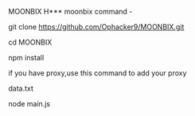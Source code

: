 MOONBIX H***
moonbix command -

git clone https://github.com/Ophacker9/MOONBIX.git

cd MOONBIX

npm install

if you have proxy,use this command to add your proxy

data.txt

node main.js
